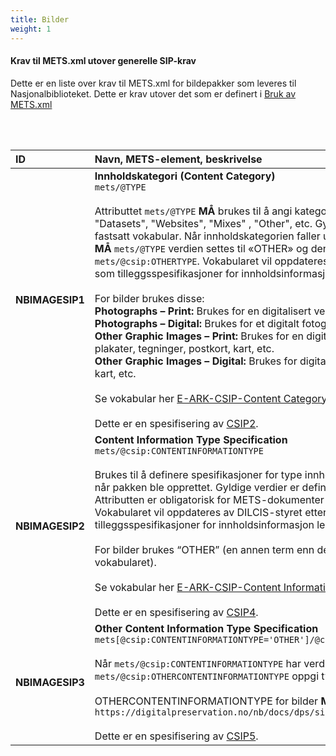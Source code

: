 ```yaml
---
title: Bilder
weight: 1
---
```





#### Krav til METS.xml utover generelle SIP-krav
Dette er en liste over krav til METS.xml for bildepakker som leveres til Nasjonalbiblioteket. Dette er krav utover det som er definert i [Bruk av METS.xml](https://digitalpreservation.no/nb/docs/dps/sip/1.0/mets/)

<br><br>

| **ID** | **Navn, METS-element, beskrivelse** | **Krav** | **Kardinalitet** |
|:---|:---|:---|:---|
| **NBIMAGESIP1** | **Innholdskategori (Content Category)**<br>`mets/@TYPE`<br><br>Attributtet `mets/@TYPE` **MÅ** brukes til å angi kategorien til innholdet i pakken, f.eks. "Datasets", "Websites", "Mixes" , "Other", etc. Gyldige verdier er definert i et fastsatt vokabular. Når innholdskategorien faller utenfor det definerte vokabularet, **MÅ** `mets/@TYPE` verdien settes til «OTHER» og den spesifikke verdien angis i `mets/@csip:OTHERTYPE`. Vokabularet vil oppdateres av DILCIS-styret etter hvert som tilleggsspesifikasjoner for innholdsinformasjon legges til.<br><br>For bilder brukes disse:<br>**Photographs – Print:** Brukes for en digitalisert versjon av et fysisk fotografi. <br>**Photographs – Digital:** Brukes for et digitalt fotografi. <br>**Other Graphic Images – Print:** Brukes for en digitalisert versjon av fysiske plakater, tegninger, postkort, kart, etc.<br>**Other Graphic Images – Digital:** Brukes for digitale plakater, tegninger, postkort, kart, etc.<br><br>Se vokabular her [E-ARK-CSIP-Content Category](https://github.com/DILCISBoard/E-ARK-CSIP/blob/master/schema/CSIPVocabularyContentCategory.xml). <br><br>Dette er en spesifisering av [CSIP2](https://earkcsip.dilcis.eu/#CSIP2). | **MÅ** | **1..1** |
| **NBIMAGESIP2** | **Content Information Type Specification**<br>`mets/@csip:CONTENTINFORMATIONTYPE`<br><br>Brukes til å definere spesifikasjoner for type innholdsinformasjon som ble brukt når pakken ble opprettet. Gyldige verdier er definert i et fastsatt vokabular. Attributten er obligatorisk for METS-dokumenter på representasjonsnivå. Vokabularet vil oppdateres av DILCIS-styret etter hvert som tilleggsspesifikasjoner for innholdsinformasjon legges til.<br><br>For bilder brukes “OTHER” (en annen term enn det som finnes i det brukte vokabularet).<br><br>Se vokabular her [E-ARK-CSIP-Content Information Type](https://github.com/DILCISBoard/E-ARK-CSIP/blob/master/schema/CSIPVocabularyContentInformationType.xml).<br> <br>Dette er en spesifisering av [CSIP4](https://earkcsip.dilcis.eu/#CSIP4). | **MÅ** | **1..1** |
| **NBIMAGESIP3** | **Other Content Information Type Specification**<br>`mets[@csip:CONTENTINFORMATIONTYPE='OTHER']/@csip:OTHERCONTENTINFORMATIONTYPE`<br> <br>Når `mets/@csip:CONTENTINFORMATIONTYPE` har verdien «OTHER», **MÅ** `mets/@csip:OTHERCONTENTINFORMATIONTYPE` oppgi type innholdsinformasjon.<br> <br>OTHERCONTENTINFORMATIONTYPE for bilder **MÅ** være `https://digitalpreservation.no/nb/docs/dps/sip/1.0/profiles/images/`<br><br>Dette er en spesifisering av [CSIP5](https://earkcsip.dilcis.eu/#CSIP5). | **MÅ** | **1..1** |
